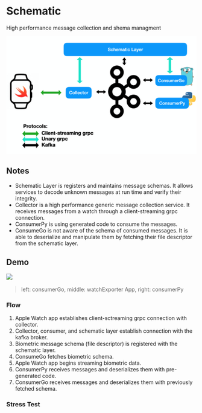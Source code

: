 # Schematic
High performance message collection and shema managment


[![N|Solid](diagram.png)](diagram.png)



## Notes

- Schematic Layer is registers and maintains message schemas. It allows services to decode unknown messages at run time and verify their integrity.
- Collector is a high performance generic message collection service. It receives messages from a watch through a client-streaming grpc connection. 
- ConsumerPy is using generated code to consume the messages.
- ConsumeGo is not aware of the schema of consumed messages. It is able to deserialize and manipulate them by fetching their file descriptor from the schematic layer.


## Demo
![](demo.gif)

> left: consumerGo, middle: watchExporter App, right: consumerPy

### Flow

1) Apple Watch app establishes client-sctreaming grpc connection with collector.
2) Collector, consumer, and schematic layer establish connection with the kafka broker.
3) Biometric message schema (file descriptor) is registered with the schematic layer.
4) ConsumeGo fetches biometric schema.
5) Apple Watch app begins streaming biometric data.
6) ConsumerPy receives messages and deserializes them with pre-generated code.
7) ConsumerGo receives messages and deserializes them with previously fetched schema.

### Stress Test
